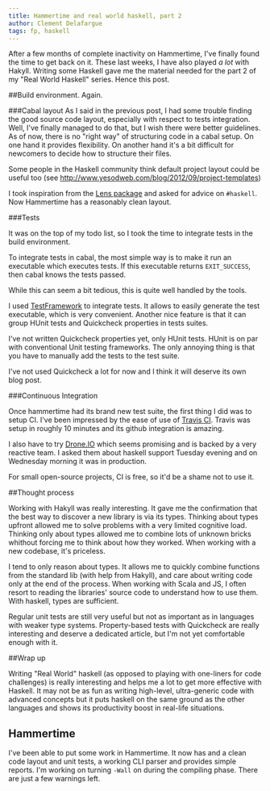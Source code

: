 ```yaml
---
title: Hammertime and real world haskell, part 2
author: Clement Delafargue
tags: fp, haskell
---
```


After a few months of complete inactivity on Hammertime, I've finally found
the time to get back on it. These last weeks, I have also played *a lot* with
Hakyll. Writing some Haskell gave me the material needed for the part 2 of my
"Real World Haskell" series. Hence this post.

##Build environment. Again.

###Cabal layout
As I said in the previous post, I had some trouble finding the good source
code layout, especially with respect to tests integration. Well, I've finally
managed to do that, but I wish there were better guidelines. As of now, there
is no "right way" of structuring code in a cabal setup. On one hand it
provides flexibility. On another hand it's a bit difficult for newcomers to
decide how to structure their files.

Some people in the Haskell community think default project layout could be
useful too (see <http://www.yesodweb.com/blog/2012/09/project-templates>)

I took inspiration from the [Lens package](https://github.com/ekmett/lens) and
asked for advice on `#haskell`. Now Hammertime has a reasonably clean layout.

###Tests

It was on the top of my todo list, so I took the time to integrate tests in
the build environment.

To integrate tests in cabal, the most simple way is to make it run an
executable which executes tests. If this executable returns `EXIT_SUCCESS`,
then cabal knows the tests passed.

While this can seem a bit tedious, this is quite well handled by the tools.

I used [TestFramework](http://hackage.haskell.org/package/test-framework) to
integrate tests. It allows to easily generate the test executable, which is
very convenient. Another nice feature is that it can group HUnit tests and
Quickcheck properties in tests suites.

I've not written Quickcheck properties yet, only HUnit tests. HUnit is on par
with conventional Unit testing frameworks. The only annoying thing is that you
have to manually add the tests to the test suite.

I've not used Quickcheck a lot for now and I think it will deserve its own
blog post.

###Continuous Integration

Once hammertime had its brand new test suite, the first thing I did was to
setup CI. I've been impressed by the ease of use of [Travis
CI](http://travis-ci.org). Travis was setup in roughly 10 minutes and its
github integration is amazing.

I also have to try [Drone.IO](http://drone.io) which seems promising and is
backed by a very reactive team. I asked them about haskell support Tuesday
evening and on Wednesday morning it was in production.

For small open-source projects, CI is free, so it'd be a shame not to use it.

##Thought process

Working with Hakyll was really interesting. It gave me the confirmation that
the best way to discover a new library is via its types. Thinking about types
upfront allowed me to solve problems with a very limited cognitive load.
Thinking only about types allowed me to combine lots of unknown bricks
whithout forcing me to think about how they worked. When working with a new
codebase, it's priceless.

I tend to only reason about types. It allows me to quickly combine functions
from the standard lib (with help from Hakyll), and care about writing code
only at the end of the process. When working with Scala and JS, I often resort
to reading the libraries' source code to understand how to use them. With
haskell, types are sufficient.

Regular unit tests are still very useful but not as important as in languages
with weaker type systems. Property-based tests with Quickcheck are really
interesting and deserve a dedicated article, but I'm not yet comfortable
enough with it.

##Wrap up

Writing "Real World" haskell (as opposed to playing with one-liners for code
challenges) is really interesting and helps me a lot to get more effective
with Haskell. It may not be as fun as writing high-level, ultra-generic code
with advanced concepts but it puts haskell on the same ground as the other
languages and shows its productivity boost in real-life situations.

## Hammertime

I've been able to put some work in Hammertime. It now has and a clean code
layout and unit tests, a working CLI parser and provides simple reports. I'm
working on turning `-Wall` on during the compiling phase. There are just a few
warnings left.
